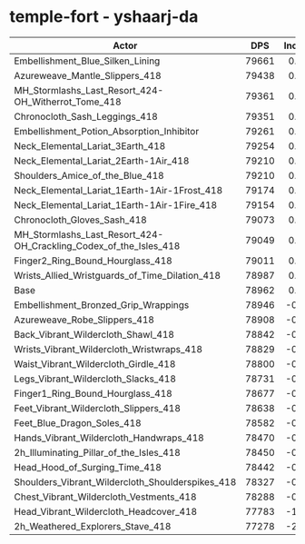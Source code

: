 # temple-fort - yshaarj-da
| Actor | DPS | Increase |
|---|:---:|:---:|
|Embellishment_Blue_Silken_Lining|79661|0.89%|
|Azureweave_Mantle_Slippers_418|79438|0.60%|
|MH_Stormlashs_Last_Resort_424-OH_Witherrot_Tome_418|79361|0.51%|
|Chronocloth_Sash_Leggings_418|79351|0.49%|
|Embellishment_Potion_Absorption_Inhibitor|79261|0.38%|
|Neck_Elemental_Lariat_3Earth_418|79254|0.37%|
|Neck_Elemental_Lariat_2Earth-1Air_418|79210|0.31%|
|Shoulders_Amice_of_the_Blue_418|79210|0.31%|
|Neck_Elemental_Lariat_1Earth-1Air-1Frost_418|79174|0.27%|
|Neck_Elemental_Lariat_1Earth-1Air-1Fire_418|79154|0.24%|
|Chronocloth_Gloves_Sash_418|79073|0.14%|
|MH_Stormlashs_Last_Resort_424-OH_Crackling_Codex_of_the_Isles_418|79049|0.11%|
|Finger2_Ring_Bound_Hourglass_418|79011|0.06%|
|Wrists_Allied_Wristguards_of_Time_Dilation_418|78987|0.03%|
|Base|78962|0.00%|
|Embellishment_Bronzed_Grip_Wrappings|78946|-0.02%|
|Azureweave_Robe_Slippers_418|78908|-0.07%|
|Back_Vibrant_Wildercloth_Shawl_418|78842|-0.15%|
|Wrists_Vibrant_Wildercloth_Wristwraps_418|78829|-0.17%|
|Waist_Vibrant_Wildercloth_Girdle_418|78800|-0.21%|
|Legs_Vibrant_Wildercloth_Slacks_418|78731|-0.29%|
|Finger1_Ring_Bound_Hourglass_418|78677|-0.36%|
|Feet_Vibrant_Wildercloth_Slippers_418|78638|-0.41%|
|Feet_Blue_Dragon_Soles_418|78582|-0.48%|
|Hands_Vibrant_Wildercloth_Handwraps_418|78470|-0.62%|
|2h_Illuminating_Pillar_of_the_Isles_418|78450|-0.65%|
|Head_Hood_of_Surging_Time_418|78442|-0.66%|
|Shoulders_Vibrant_Wildercloth_Shoulderspikes_418|78327|-0.80%|
|Chest_Vibrant_Wildercloth_Vestments_418|78288|-0.85%|
|Head_Vibrant_Wildercloth_Headcover_418|77783|-1.49%|
|2h_Weathered_Explorers_Stave_418|77278|-2.13%|
